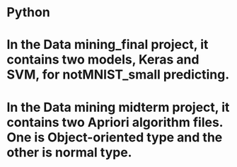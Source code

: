# Python

<h1> In the Data mining_final project, it contains two models, Keras and SVM, for notMNIST_small predicting.</h1>

<h1> In the Data mining midterm project, it contains two Apriori algorithm files. One is Object-oriented type and the other is normal type.</h1>
